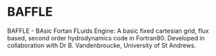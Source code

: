 # BAFFLE
BAFFLE - BAsic Fortan FLuids Engine: A basic fixed cartesian grid, flux based, second order hydrodynamics code in Fortran90. Developed in collaboration with Dr B. Vandenbroucke, University of St Andrews.
